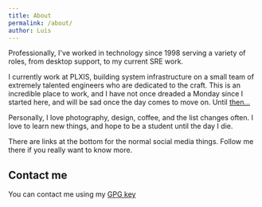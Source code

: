 ```yaml
---
title: About
permalink: /about/
author: Luis
---
```


Professionally, I've worked in technology since 1998 serving a variety of roles, from desktop support, to my current SRE work.

I currently work at PLXIS, building system infrastructure on a small team of extremely talented engineers who are dedicated to the craft. This is an incredible place to work, and I have not once dreaded a Monday since I started here, and will be sad once the day comes to move on. Until [then...](https://www.linkedin.com/in/luiscerezo/)


Personally, I love photography, design, coffee, and the list changes often. I love to learn new things, and hope to be a student until the day I die.

There are links at the bottom for the normal social media things. Follow me there if you really want to know more.
## Contact me
You can contact me using my [GPG key](https://raw.githubusercontent.com/lcerezo/scriptz/master/pgppublickey.txt)
